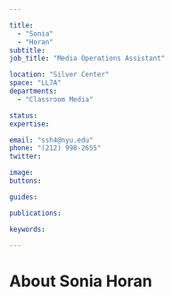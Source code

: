 ```yaml
---

title:
  - "Sonia"
  - "Horan"
subtitle: 
job_title: "Media Operations Assistant"

location: "Silver Center"
space: "LL7A"
departments:
  - "Classroom Media"

status: 
expertise:

email: "ssh4@nyu.edu"
phone: "(212) 998-2655"
twitter: 

image: 
buttons:

guides:

publications:

keywords:

---
```


# About Sonia Horan



